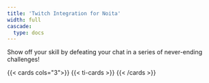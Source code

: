 ```yaml
---
title: 'Twitch Integration for Noita'
width: full
cascade:
  type: docs
---
```


Show off your skill by defeating your chat in a series of never-ending challenges!

<!--more-->

{{< cards cols="3">}}
{{< ti-cards >}}
{{< /cards >}}
